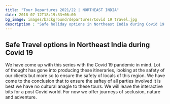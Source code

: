 ```yaml
---
title: "Tour Departures 2021/22 | NORTHEAST INDIA"
date: 2018-07-12T18:19:33+06:00
bg_image: images/background/departures/Covid 19 travel.jpg
description : "Safe holiday options in Northeast India during Covid 19 times"
---
```


## Safe Travel options in Northeast India during Covid 19

We have come up with this series with the Covid 19 pandemic in mind. Lot of thought has gone into producing these itineraries, looking at the safety of our clients but more so to ensure the safety of locals of this region. We have come to the conclusion that to ensure the saftey of all parties involved it is best we have no cultural anagle to these tours. We will leave the interactive bits for a post Covid world. For now we offer journeys of seclusion, nature and adventure.